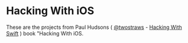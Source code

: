 # Hacking With iOS

These are the projects from Paul Hudsons ( [@twostraws](https://twitter.com/twostraws) - [Hacking With Swift](https://www.hackingwithswift.com) ) book "Hacking With iOS.
